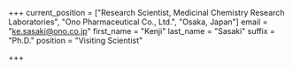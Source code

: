 +++
current_position = ["Research Scientist, Medicinal Chemistry Research Laboratories", "Ono Pharmaceutical Co., Ltd.", "Osaka, Japan"]
email = "ke.sasaki@ono.co.jp"
first_name = "Kenji"
last_name = "Sasaki"
suffix = "Ph.D."
position = "Visiting Scientist"

+++

